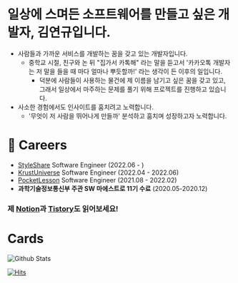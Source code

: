 # 일상에 스며든 소프트웨어를 만들고 싶은 개발자, 김연규입니다.

- 사람들과 가까운 서비스를 개발하는 꿈을 갖고 있는 개발자입니다.
  - 중학교 시절, 친구와 논 뒤 "집가서 카톡해" 라는 말을 듣고서 '카카오톡 개발자는 저 말을 들을 때 마다 얼마나 뿌듯할까!' 라는 생각이 든 이후의 일입니다.
    - 덕분에 사람들이 사용하는 물건에 제 이름을 남기고 싶은 꿈을 갖고 있고, 그래서 일상에서 마주하는 문제를 풀기 위해 프로젝트를 진행하고 있습니다.
- 사소한 경험에서도 인사이트를 훔치려고 노력합니다.
  - '무엇이 저 사람을 뛰어나게 만들까' 분석하고 훔치며 성장하고자 노력합니다.

# 🥇 Careers

- [StyleShare](https://www.styleshare.kr/) Software Engineer (2022.06 - )
- [KrustUniverse](https://krustuniverse.com/) Software Engineer (2022.04 - 2022.06)
- [PocketLesson](https://pocketlesson.com/) Software Engineer (2021.08 - 2022.02)
- **과학기술정보통신부 주관 SW 마에스트로 11기 수료** (2020.05-2020.12)

### 제 [Notion](https://thegreatyeongyu.notion.site/190e44e8b10a49849fc9165866ba8b41)과 [Tistory](https://code-yeongyu.tistory.com)도 읽어보세요!

# Cards

![Github Stats](https://github-readme-stats.vercel.app/api?username=code-yeongyu&count_private=true&show_icons=true&include_all_commits=true)  


[![Hits](https://hits.seeyoufarm.com/api/count/incr/badge.svg?url=https%3A%2F%2Fgithub.com%2Fcode-yeongyu&count_bg=%2379C83D&title_bg=%23555555&icon=github.svg&icon_color=%23E7E7E7&title=today+%2F+total&edge_flat=false&include_all_commits=true)](https://hits.seeyoufarm.com)
